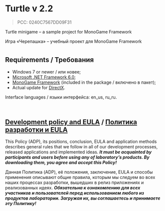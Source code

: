 # Turtle v 2.2
> PCC: 0240C7567DD09F31



Turtle minigame – a sample project for MonoGame Framework

Игра «Черепашка» – учебный проект для MonoGame Framework

#

## Requirements / Требования

- Windows 7 or newer / или новее;
- [Microsoft .NET Framework 6.0](https://dotnet.microsoft.com/en-us/download/dotnet/thank-you/runtime-desktop-6.0.9-windows-x86-installer);
- [MonoGame Framework](https://monogame.net) (included in the package / включено в пакет);
- Actual update for [DirectX](https://microsoft.com/en-us/download/confirmation.aspx?id=35).

Interface languages / языки интерфейса: en_us, ru_ru.

&nbsp;



## [Development policy and EULA](https://adslbarxatov.github.io/ADP) / [Политика разработки и EULA](https://adslbarxatov.github.io/ADP/ru)

This Policy (ADP), its positions, conclusion, EULA and application methods
describes general rules that we follow in all of our development processes, released applications and implemented ideas.
***It must be acquainted by participants and users before using any of laboratory’s products.
By downloading them, you agree and accept this Policy!***

Данная Политика (ADP), её положения, заключение, EULA и способы применения
описывают общие правила, которым мы следуем во всех наших процессах разработки, вышедших в релиз приложениях
и реализованных идеях.
***Обязательна к ознакомлению для всех участников и пользователей перед использованием любого из продуктов лаборатории.
Загружая их, вы соглашаетесь и принимаете эту Политику!***
